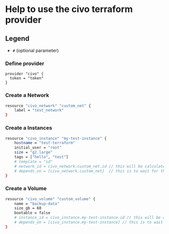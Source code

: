 # Help to use the civo terraform provider

## Legend

- ``#`` (optional parameter)

### Define provider

```
provider "civo" {
  token = "token"
}
```

### Create a Network

```bash
resource "civo_network" "custom_net" {
    label = "test_network"
}
```

### Create a Instances

```bash
resource "civo_instance" "my-test-instance" {
    hostname = "test-terraform"
    initial_user = "root"
    size = "g2.large"
    tags = ["hello", "test"]
    # template = "id"
    # network_id = civo_network.custom_net.id // this will be calculate automatic
    # depends_on = [civo_network.custom_net]  // this is to wait for the creation of the network  
}
```

### Create a Volume

```bash
resource "civo_volume" "custom_volume" {
    name = "backup-data"
    size_gb = 60
    bootable = false
    # instance_id = civo_instance.my-test-instance.id // this will be calculate automatic
    # depends_on = [civo_instance.my-test-instance] // this is to wait for the creation of the instances  
}
```
